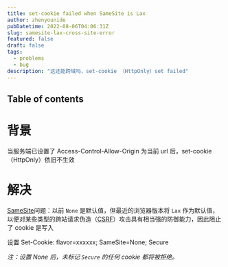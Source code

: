 ```yaml
---
title: set-cookie failed when SameSite is Lax
author: zhenyounide
pubDatetime: 2022-08-06T04:06:31Z
slug: samesite-lax-cross-site-error
featured: false
draft: false
tags:
  - problems
  - bug
description: "这还能跨域吗，set-cookie （HttpOnly）set failed"
---
```


## Table of contents

# 背景

当服务端已设置了 Access-Control-Allow-Origin 为当前 url 后，set-cookie （HttpOnly）依旧不生效

# 解决

[SameSite](https://developer.mozilla.org/zh-CN/docs/Web/HTTP/Headers/Set-Cookie/SameSite)问题：以前 `None` 是默认值，但最近的浏览器版本将 `Lax` 作为默认值，以便对某些类型的跨站请求伪造（[CSRF](https://developer.mozilla.org/zh-CN/docs/Glossary/CSRF)）攻击具有相当强的防御能力，因此阻止了 cookie 是写入

设置 Set-Cookie: flavor=xxxxxx; SameSite=None; Secure

_注：设置 None 后，未标记 `Secure` 的任何 cookie 都将被拒绝。_
